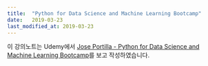 ```yaml
---
title:  "Python for Data Science and Machine Learning Bootcamp"
date:   2019-03-23
last_modified_at: 2019-03-23
---
```

이 강의노트는 Udemy에서 [Jose Portilla - Python for Data Science and Machine Learning Bootcamp][1]를 보고 작성하였습니다.

[1]: https://www.udemy.com/python-for-data-science-and-machine-learning-bootcamp/
